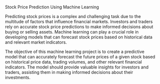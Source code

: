 Stock Price Prediction Using Machine Learning


Predicting stock prices is a complex and challenging task due to the multitude of factors that influence financial markets. Investors and traders rely on accurate stock price predictions to make informed decisions about buying or selling assets. Machine learning can play a crucial role in developing models that can forecast stock prices based on historical data and relevant market indicators.

The objective of this machine learning project is to create a predictive model that can accurately forecast the future prices of a given stock based on historical price data, trading volumes, and other relevant financial indicators. The model should provide valuable insights for investors and traders, assisting them in making informed decisions about their investments.
